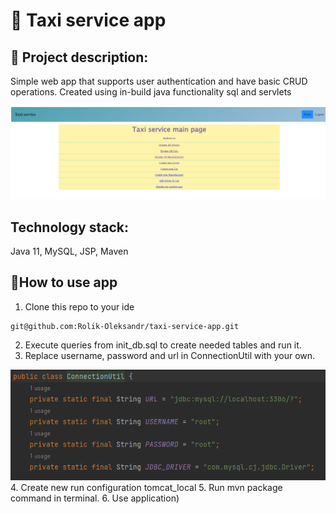 # 🚕 Taxi service app
## 📄 Project description:
 Simple web app that supports user authentication and have basic CRUD operations. Created using in-build java functionality sql and servlets

![pic](png/mainMenu.png)

## Technology stack:
Java 11, MySQL, JSP, Maven

## 📄How to use app
1. Clone this repo to your ide
```
git@github.com:Rolik-Oleksandr/taxi-service-app.git
```
2. Execute queries from init_db.sql to create needed tables and run it.
3. Replace username, password and url in ConnectionUtil with your own.

![pic](png/util.png)
4. Create new run configuration tomcat_local 
5. Run mvn package command in terminal. 
6. Use application)

